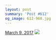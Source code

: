 ```yaml
---
layout: post
summary: 'Post #612'
og_image: 612-960.jpg
---
```


<p>
  <time><a href="/612">March 9, 2017</a></time>
  <a href="/612"><img src="{{ site.assets_url }}/612-480.jpg" srcset="{{ site.assets_url }}/612-240.jpg 240w, {{ site.assets_url }}/612-480.jpg 480w, {{ site.assets_url }}/612-720.jpg 720w, {{ site.assets_url }}/612-960.jpg 960w" sizes="(min-width: 700px) 50vw, calc(100vw - 2rem)" /></a>
</p>

